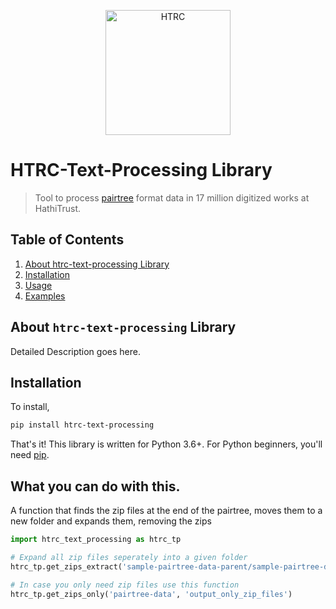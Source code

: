 <p align="center">
<a href="https://www.hathitrust.org/htrc"><img src="https://www.hathitrust.org/files/HTRC_logo.jpg" width="200" title="HathiTrust Reseach Center" alt="HTRC"></a>
</p>

# HTRC-Text-Processing Library
>  Tool to process  [pairtree](https://confluence.ucop.edu/display/Curation/PairTree) format data in 17 million digitized works at HathiTrust.
## Table of Contents
1. [About htrc-text-processing Library](#about)
2. [Installation](#install)
3. [Usage](#usage)
4. [Examples](#examples)


## About `htrc-text-processing` Library<a name="about"></a>
Detailed Description goes here.

## Installation <a name="install"></a>

To install,
```bash
pip install htrc-text-processing
```
That's it! This library is written for Python 3.6+. For Python beginners, you'll need [pip](https://pip.pypa.io/en/stable/installing/).
  

## What you can do with this. <a name="usage"></a>

A function that finds the zip files at the end of the pairtree, moves them to a new folder and expands them, removing the zips

```python
import htrc_text_processing as htrc_tp 

# Expand all zip files seperately into a given folder
htrc_tp.get_zips_extract('sample-pairtree-data-parent/sample-pairtree-data', 'output_unziped_files') 

# In case you only need zip files use this function 
htrc_tp.get_zips_only('pairtree-data', 'output_only_zip_files') 
```

